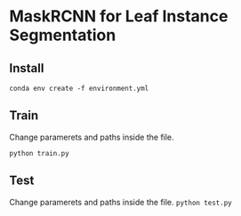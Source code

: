 # MaskRCNN for Leaf Instance Segmentation



## Install
`conda env create -f environment.yml`

## Train
Change paramerets and paths inside the file.

```python train.py ```

## Test
Change paramerets and paths inside the file.
```python test.py```